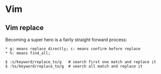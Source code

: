 # Vim

## Vim replace

Becoming a super hero is a fairly straight forward process:

```
* g: means replace directly; c: means confirm before replace
* %: means find_all; 

$ :s/keyword/replace_to/g   # search first one match and replace it
$ :%s/keyword/replace_to/g  # search all match and replace it 


```





